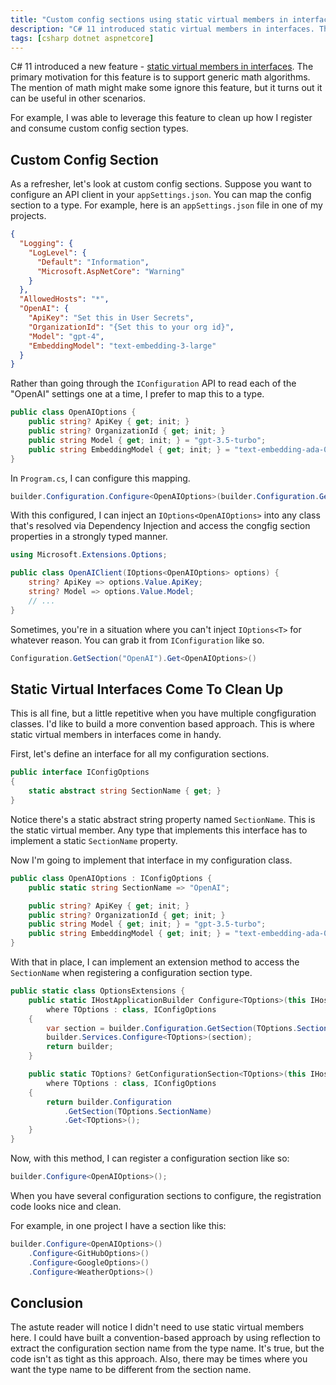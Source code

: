 ```yaml
---
title: "Custom config sections using static virtual members in interfaces"
description: "C# 11 introduced static virtual members in interfaces. The primary motivation for this feature is to support generic math algorithms. But it turns out, this feature is useful in other scenarios."
tags: [csharp dotnet aspnetcore]
---
```


C# 11 introduced a new feature - [static virtual members in interfaces](https://learn.microsoft.com/en-us/dotnet/csharp/whats-new/tutorials/static-virtual-interface-members). The primary motivation for this feature is to support generic math algorithms. The mention of math might make some ignore this feature, but it turns out it can be useful in other scenarios.

For example, I was able to leverage this feature to clean up how I register and consume custom config section types.

## Custom Config Section

As a refresher, let's look at custom config sections. Suppose you want to configure an API client in your `appSettings.json`. You can map the config section to a type. For example, here is an `appSettings.json` file in one of my projects.

```json
{
  "Logging": {
    "LogLevel": {
      "Default": "Information",
      "Microsoft.AspNetCore": "Warning"
    }
  },
  "AllowedHosts": "*",
  "OpenAI": {
    "ApiKey": "Set this in User Secrets",
    "OrganizationId": "{Set this to your org id}",
    "Model": "gpt-4",
    "EmbeddingModel": "text-embedding-3-large"
  }
}
```

Rather than going through the `IConfiguration` API to read each of the "OpenAI" settings one at a time, I prefer to map this to a type.

```csharp
public class OpenAIOptions {
    public string? ApiKey { get; init; }
    public string? OrganizationId { get; init; }
    public string Model { get; init; } = "gpt-3.5-turbo";
    public string EmbeddingModel { get; init; } = "text-embedding-ada-002";
}
```

In `Program.cs`, I can configure this mapping.

```csharp
builder.Configuration.Configure<OpenAIOptions>(builder.Configuration.GetSection("OpenAI"));
```

With this configured, I can inject an `IOptions<OpenAIOptions>` into any class that's resolved via Dependency Injection and access the congfig section properties in a strongly typed manner.

```csharp
using Microsoft.Extensions.Options;

public class OpenAIClient(IOptions<OpenAIOptions> options) {
    string? ApiKey => options.Value.ApiKey;
    string? Model => options.Value.Model;
    // ...
}
```

Sometimes, you're in a situation where you can't inject `IOptions<T>` for whatever reason. You can grab it from `IConfiguration` like so.

```csharp
Configuration.GetSection("OpenAI").Get<OpenAIOptions>()
```

## Static Virtual Interfaces Come To Clean Up

This is all fine, but a little repetitive when you have multiple congfiguration classes. I'd like to build a more convention based approach. This is where static virtual members in interfaces come in handy.

First, let's define an interface for all my configuration sections.

```csharp
public interface IConfigOptions
{
    static abstract string SectionName { get; }
}
```

Notice there's a static abstract string property named `SectionName`. This is the static virtual member. Any type that implements this interface has to implement a static `SectionName` property.

Now I'm going to implement that interface in my configuration class.

```csharp
public class OpenAIOptions : IConfigOptions {
    public static string SectionName => "OpenAI";

    public string? ApiKey { get; init; }
    public string? OrganizationId { get; init; }
    public string Model { get; init; } = "gpt-3.5-turbo";
    public string EmbeddingModel { get; init; } = "text-embedding-ada-002";
}
```

With that in place, I can implement an extension method to access the `SectionName` when registering a configuration section type.

```csharp
public static class OptionsExtensions {
    public static IHostApplicationBuilder Configure<TOptions>(this IHostApplicationBuilder builder)
        where TOptions : class, IConfigOptions
    {
        var section = builder.Configuration.GetSection(TOptions.SectionName);
        builder.Services.Configure<TOptions>(section);
        return builder;
    }

    public static TOptions? GetConfigurationSection<TOptions>(this IHostApplicationBuilder builder)
        where TOptions : class, IConfigOptions
    {
        return builder.Configuration
            .GetSection(TOptions.SectionName)
            .Get<TOptions>();
    }
}
```

Now, with this method, I can register a configuration section like so:

```csharp
builder.Configure<OpenAIOptions>();
```

When you have several configuration sections to configure, the registration code looks nice and clean.

For example, in one project I have a section like this:

```csharp
builder.Configure<OpenAIOptions>()
    .Configure<GitHubOptions>()
    .Configure<GoogleOptions>()
    .Configure<WeatherOptions>()
```

## Conclusion

The astute reader will notice I didn't need to use static virtual members here. I could have built a convention-based approach by using reflection to extract the configuration section name from the type name. It's true, but the code isn't as tight as this approach. Also, there may be times where you want the type name to be different from the section name.
